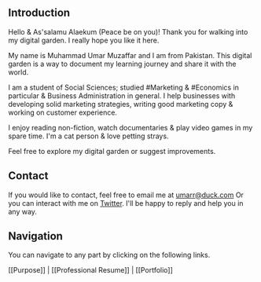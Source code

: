## Introduction

Hello & As'salamu Alaekum (Peace be on you)! Thank you for walking into my digital garden. I really hope you like it here.

My name is Muhammad Umar Muzaffar and I am from Pakistan. This digital garden is a way to document my learning journey and share it with the world.

I am a student of Social Sciences; studied #Marketing & #Economics in particular & Business Administration in general. I help businesses with developing solid marketing strategies, writing good marketing copy & working on customer experience.

I enjoy reading non-fiction, watch documentaries & play video games in my spare time. I'm a cat person & love petting strays.

Feel free to explore my digital garden or suggest improvements.

## Contact
If you would like to contact, feel free to email me at umarr@duck.com
Or you can interact with me on [Twitter](https://twitter.com/MUmarMuzaffar).
I'll be happy to reply and help you in any way.

## Navigation
You can navigate to any part by clicking on the following links.

[[Purpose]] |  [[Professional Resume]] | [[Portfolio]]